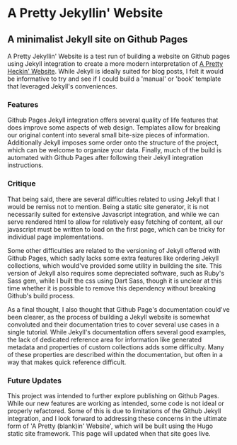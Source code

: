 # A Pretty Jekyllin' Website
## A minimalist Jekyll site on Github Pages

A Pretty Jekyllin' Website is a test run of building a website on Github pages using Jekyll integration to create a more modern interpretation of [A Pretty Heckin' Website]().  While Jekyll is ideally suited for blog posts, I felt it would be informative to try and see if I could build a 'manual' or 'book' template that leveraged Jekyll's conveniences.  

### Features
Github Pages Jekyll integration offers several quality of life features that does improve some aspects of web design.  Templates allow for breaking our original content into several small bite-size pieces of information.  Additionally Jekyll imposes some order onto the structure of the project, which can be welcome to organize your data.  Finally, much of the build is automated with Github Pages after following their Jekyll integration instructions.

### Critique

That being said, there are several difficulties related to using Jekyll that I would be remiss not to mention.  Being a static site generator, it is not necessarily suited for extensive Javascript integration, and while we can serve rendered html to allow for relatively easy fetching of content, all our javascript must be written to load on the first page, which can be tricky for individual page implementations.

Some other difficulties are related to the versioning of Jekyll offered with Github Pages, which sadly lacks some extra features like ordering Jekyll collections, which would've provided some utility in building the site.  This version of Jekyll also requires some depreciated software, such as Ruby's Sass gem, while I built the css using Dart Sass, though it is unclear at this time whether it is possible to remove this dependency without breaking Github's build process.  

As a final thought, I also thought that Github Page's documentation could've been clearer, as the process of building a Jekyll website is somewhat convoluted and their documentation tries to cover several use cases in a single tutorial.  While Jekyll's documentation offers several good examples, the lack of dedicated reference area for information like generated metadata and properties of custom collections adds some difficulty.  Many of these properties are described within the documentation, but often in a way that makes quick reference difficult.  

### Future Updates
This project was intended to further explore publishing on Github Pages.  While our new features are working as intended, some code is not ideal or properly refactored.  Some of this is due to limitations of the Github Jekyll integration, and I look forward to addressing these concerns in the ultimate form of 'A Pretty (blank)in' Website', which will be built using the Hugo static site framework.  This page will updated when that site goes live.
